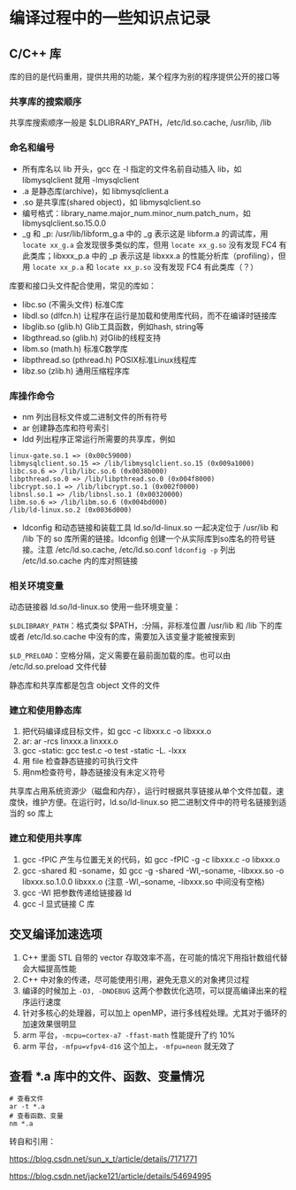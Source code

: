 # 编译过程中的一些知识点记录

## C/C++ 库

库的目的是代码重用，提供共用的功能，某个程序为别的程序提供公开的接口等

### 共享库的搜索顺序

共享库搜索顺序一般是 $LDLIBRARY_PATH，/etc/ld.so.cache, /usr/lib, /lib

### 命名和编号

- 所有库名以 lib 开头，gcc 在 -l 指定的文件名前自动插入 lib，如 libmysqlclient 就用 -lmysqlclient
- .a 是静态库(archive)，如 libmysqlclient.a
- .so 是共享库(shared object)，如 libmysqlclient.so
- 编号格式：library_name.major_num.minor_num.patch_num，如 libmysqlclient.so.15.0.0
- _g 和 _p: /usr/lib/libform_g.a 中的 _g 表示这是 libform.a 的调试库，用 `locate xx_g.a` 会发现很多类似的库，但用 `locate xx_g.so` 没有发现 FC4 有此类库；libxxx_p.a 中的 _p 表示这是 libxxx.a 的性能分析库（profiling），但用 `locate xx_p.a` 和 `locate xx_p.so` 没有发现 FC4 有此类库（？）

库要和接口头文件配合使用，常见的库如：

- libc.so (不需头文件) 标准C库
- libdl.so (dlfcn.h) 让程序在运行是加载和使用库代码，而不在编译时链接库
- libglib.so (glib.h) Glib工具函数，例如hash, string等
- libgthread.so (glib.h) 对Glib的线程支持
- libm.so (math.h) 标准C数学库
- libpthread.so (pthread.h) POSIX标准Linux线程库
- libz.so (zlib.h) 通用压缩程序库

### 库操作命令

- nm 列出目标文件或二进制文件的所有符号
- ar 创建静态库和符号索引
- ldd 列出程序正常运行所需要的共享库，例如

``` text
linux-gate.so.1 => (0x00c59000)
libmysqlclient.so.15 => /lib/libmysqlclient.so.15 (0x009a1000)
libc.so.6 => /lib/libc.so.6 (0x0038b000)
libpthread.so.0 => /lib/libpthread.so.0 (0x004f8000)
libcrypt.so.1 => /lib/libcrypt.so.1 (0x002f0000)
libnsl.so.1 => /lib/libnsl.so.1 (0x00320000)
libm.so.6 => /lib/libm.so.6 (0x004bd000)
/lib/ld-linux.so.2 (0x0036d000)
```

- ldconfig 和动态链接和装载工具 ld.so/ld-linux.so 一起决定位于 /usr/lib 和 /lib 下的 so 库所需的链接。ldconfig 创建一个从实际库到so库名的符号链接。注意 /etc/ld.so.cache, /etc/ld.so.conf `ldconfig -p` 列出 /etc/ld.so.cache 内的库对照链接

### 相关环境变量

动态链接器 ld.so/ld-linux.so 使用一些环境变量：

`$LDLIBRARY_PATH`：格式类似 $PATH，:分隔，非标准位置 /usr/lib 和 /lib 下的库或者 /etc/ld.so.cache 中没有的库，需要加入该变量才能被搜索到

`$LD_PRELOAD`：空格分隔，定义需要在最前面加载的库。也可以由 /etc/ld.so.preload 文件代替

静态库和共享库都是包含 object 文件的文件

### 建立和使用静态库

1. 把代码编译成目标文件，如 gcc -c libxxx.c -o libxxx.o
2. ar: ar -rcs linxxx.a linxxx.o
3. gcc -static: gcc test.c -o test -static -L. -lxxx
4. 用 file 检查静态链接的可执行文件
5. 用nm检查符号，静态链接没有未定义符号

共享库占用系统资源少（磁盘和内存），运行时根据共享链接从单个文件加载，速度快，维护方便。在运行时，ld.so/ld-linux.so 把二进制文件中的符号名链接到适当的 so 库上

### 建立和使用共享库

1. gcc -fPIC 产生与位置无关的代码，如 gcc -fPIC -g -c libxxx.c -o libxxx.o
2. gcc -shared 和 -soname，如 gcc -g -shared -Wl,–soname, -libxxx.so -o libxxx.so.1.0.0 libxxx.o (注意 -Wl,–soname, -libxxx.so 中间没有空格)
3. gcc -Wl 把参数传递给链接器 ld
4. gcc -l 显式链接 C 库

## 交叉编译加速选项

1. C++ 里面 STL 自带的 vector 存取效率不高，在可能的情况下用指针数组代替会大幅提高性能
2. C++ 中对象的传递，尽可能使用引用，避免无意义的对象拷贝过程
3. 编译的时候加上 `-O3, -DNDEBUG` 这两个参数优化选项，可以提高编译出来的程序运行速度
4. 针对多核心的处理器，可以加上 openMP，进行多线程处理。尤其对于循环的加速效果很明显
5. arm 平台，`-mcpu=cortex-a7 -ffast-math` 性能提升了约 10%
6. arm 平台，`-mfpu=vfpv4-d16` 这个加上，`-mfpu=neon` 就无效了

## 查看 *.a 库中的文件、函数、变量情况

``` shell
# 查看文件
ar -t *.a
# 查看函数、变量
nm *.a
```

转自和引用：

https://blog.csdn.net/sun_x_t/article/details/7171771

https://blog.csdn.net/jacke121/article/details/54694995
